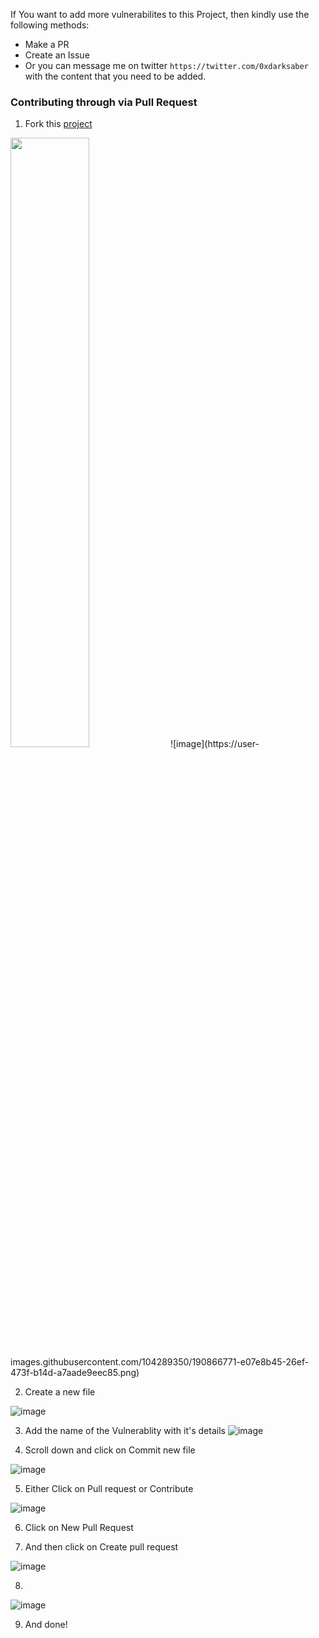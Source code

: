 If You want to add more vulnerabilites to this Project, then kindly use the following methods:

* Make a PR
* Create an Issue
* Or you can message me on twitter `https://twitter.com/0xdarksaber` with the content that you need to be added.


### Contributing through via Pull Request
1. Fork this [project](https://github.com/rahul0x00/BugBountyClass)

<img src="https://user-images.githubusercontent.com/104289350/190867286-735781c2-e1b2-4868-b909-d0b74f30c0af.png" width=50% height=50% >
![image](https://user-images.githubusercontent.com/104289350/190866771-e07e8b45-26ef-473f-b14d-a7aade9eec85.png) 


2. Create a new file 

![image](https://user-images.githubusercontent.com/104289350/190866964-541d437d-85d2-4984-9fbe-c055c2c13928.png)


3. Add the name of the Vulnerablity with it's details
![image](https://user-images.githubusercontent.com/104289350/190867059-ad2b1194-1877-46aa-8a08-66837a1d4158.png)


4. Scroll down and click on Commit new file

![image](https://user-images.githubusercontent.com/104289350/190867089-60d69b04-f2d0-41cd-a1d3-71e184ff1ff1.png)

5. Either Click on Pull request or Contribute

![image](https://user-images.githubusercontent.com/104289350/190867194-9be1a9bd-4fe5-456c-8435-d8223c6e764a.png)

6. Click on New Pull Request

7. And then click on Create pull request

![image](https://user-images.githubusercontent.com/104289350/190867286-735781c2-e1b2-4868-b909-d0b74f30c0af.png)

8.
![image](https://user-images.githubusercontent.com/104289350/190867323-9ae06ada-b47c-4341-bdad-4a98baf74cfe.png)

9. And done!
